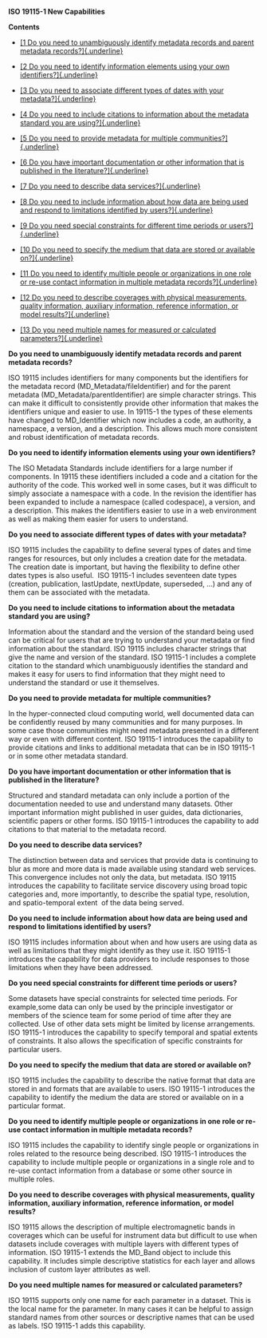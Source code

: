 **ISO 19115-1 New Capabilities**

**Contents**

- [[1 Do you need to unambiguously identify metadata records and parent
  metadata
  records?]{.underline}](https://geo-ide.noaa.gov/wiki/index.php?title=ISO_19115-1_New_Capabilities#Do_you_need_to_unambiguously_identify_metadata_records_and_parent_metadata_records.3F)

- [[2 Do you need to identify information elements using your own
  identifiers?]{.underline}](https://geo-ide.noaa.gov/wiki/index.php?title=ISO_19115-1_New_Capabilities#Do_you_need_to_identify_information_elements_using_your_own_identifiers.3F)

- [[3 Do you need to associate different types of dates with your
  metadata?]{.underline}](https://geo-ide.noaa.gov/wiki/index.php?title=ISO_19115-1_New_Capabilities#Do_you_need_to_associate_different_types_of_dates_with_your_metadata.3F)

- [[4 Do you need to include citations to information about the metadata
  standard you are
  using?]{.underline}](https://geo-ide.noaa.gov/wiki/index.php?title=ISO_19115-1_New_Capabilities#Do_you_need_to_include_citations_to_information_about_the_metadata_standard_you_are_using.3F)

- [[5 Do you need to provide metadata for multiple
  communities?]{.underline}](https://geo-ide.noaa.gov/wiki/index.php?title=ISO_19115-1_New_Capabilities#Do_you_need_to_provide_metadata_for_multiple_communities.3F)

- [[6 Do you have important documentation or other information that is
  published in the
  literature?]{.underline}](https://geo-ide.noaa.gov/wiki/index.php?title=ISO_19115-1_New_Capabilities#Do_you_have_important_documentation_or_other_information_that_is_published_in_the_literature.3F)

- [[7 Do you need to describe data
  services?]{.underline}](https://geo-ide.noaa.gov/wiki/index.php?title=ISO_19115-1_New_Capabilities#Do_you_need_to_describe_data_services.3F)

- [[8 Do you need to include information about how data are being used
  and respond to limitations identified by
  users?]{.underline}](https://geo-ide.noaa.gov/wiki/index.php?title=ISO_19115-1_New_Capabilities#Do_you_need_to_include_information_about_how_data_are_being_used_and_respond_to_limitations_identified_by_users.3F)

- [[9 Do you need special constraints for different time periods or
  users?]{.underline}](https://geo-ide.noaa.gov/wiki/index.php?title=ISO_19115-1_New_Capabilities#Do_you_need_special_constraints_for_different_time_periods_or_users.3F)

- [[10 Do you need to specify the medium that data are stored or
  available
  on?]{.underline}](https://geo-ide.noaa.gov/wiki/index.php?title=ISO_19115-1_New_Capabilities#Do_you_need_to_specify_the_medium_that_data_are_stored_or_available_on.3F)

- [[11 Do you need to identify multiple people or organizations in one
  role or re-use contact information in multiple metadata
  records?]{.underline}](https://geo-ide.noaa.gov/wiki/index.php?title=ISO_19115-1_New_Capabilities#Do_you_need_to_identify_multiple_people_or_organizations_in_one_role_or_re-use_contact_information_in_multiple_metadata_records.3F)

- [[12 Do you need to describe coverages with physical measurements,
  quality information, auxiliary information, reference information, or
  model
  results?]{.underline}](https://geo-ide.noaa.gov/wiki/index.php?title=ISO_19115-1_New_Capabilities#Do_you_need_to_describe_coverages_with_physical_measurements.2C_quality_information.2C_auxiliary_information.2C_reference_information.2C_or_model_results.3F)

- [[13 Do you need multiple names for measured or calculated
  parameters?]{.underline}](https://geo-ide.noaa.gov/wiki/index.php?title=ISO_19115-1_New_Capabilities#Do_you_need_multiple_names_for_measured_or_calculated_parameters.3F)

**Do you need to unambiguously identify metadata records and parent
metadata records?**

ISO 19115 includes identifiers for many components but the identifiers
for the metadata record (MD_Metadata/fileIdentifier) and for the parent
metadata (MD_Metadata/parentIdentifier) are simple character strings.
This can make it difficult to consistently provide other information
that makes the identifiers unique and easier to use. In 19115-1 the
types of these elements have changed to MD_Identifier which now includes
a code, an authority, a namespace, a version, and a description. This
allows much more consistent and robust identification of metadata
records.

**Do you need to identify information elements using your own
identifiers?**

The ISO Metadata Standards include identifiers for a large number if
components. In 19115 these identifiers included a code and a citation
for the authority of the code. This worked well in some cases, but it
was difficult to simply associate a namespace with a code. In the
revision the identifier has been expanded to include a namespace (called
codespace), a version, and a description. This makes the identifiers
easier to use in a web environment as well as making them easier for
users to understand.

**Do you need to associate different types of dates with your
metadata?**

ISO 19115 includes the capability to define several types of dates and
time ranges for resources, but only includes a creation date for the
metadata. The creation date is important, but having the flexibility to
define other dates types is also useful.  ISO 19115-1 includes seventeen
date types (creation, publication, lastUpdate, nextUpdate, superseded,
...) and any of them can be associated with the metadata.

**Do you need to include citations to information about the metadata
standard you are using?**

Information about the standard and the version of the standard being
used can be critical for users that are trying to understand your
metadata or find information about the standard. ISO 19115 includes
character strings that give the name and version of the standard. ISO
19115-1 includes a complete citation to the standard which unambiguously
identifies the standard and makes it easy for users to find information
that they might need to understand the standard or use it themselves.

**Do you need to provide metadata for multiple communities?**

In the hyper-connected cloud computing world, well documented data can
be confidently reused by many communities and for many purposes. In some
case those communities might need metadata presented in a different way
or even with different content. ISO 19115-1 introduces the capability to
provide citations and links to additional metadata that can be in ISO
19115-1 or in some other metadata standard.

**Do you have important documentation or other information that is
published in the literature?**

Structured and standard metadata can only include a portion of the
documentation needed to use and understand many datasets. Other
important information might published in user guides, data dictionaries,
scientific papers or other forms. ISO 19115-1 introduces the capability
to add citations to that material to the metadata record.

**Do you need to describe data services?**

The distinction between data and services that provide data is
continuing to blur as more and more data is made available using
standard web services. This convergence includes not only the data, but
metadata. ISO 19115 introduces the capability to facilitate service
discovery using broad topic categories and, more importantly, to
describe the spatial type, resolution, and spatio-temporal extent  of
the data being served.

**Do you need to include information about how data are being used and
respond to limitations identified by users?**

ISO 19115 includes information about when and how users are using data
as well as limitations that they might identify as they use it. ISO
19115-1 introduces the capability for data providers to include
responses to those limitations when they have been addressed.

**Do you need special constraints for different time periods or users?**

Some datasets have special constraints for selected time periods. For
example,some data can only be used by the principle investigator or
members of the science team for some period of time after they are
collected. Use of other data sets might be limited by license
arrangements. ISO 19115-1 introduces the capability to specify temporal
and spatial extents of constraints. It also allows the specification of
specific constraints for particular users.

**Do you need to specify the medium that data are stored or available
on?**

ISO 19115 includes the capability to describe the native format that
data are stored in and formats that are available to users. ISO 19115-1
introduces the capability to identify the medium the data are stored or
available on in a particular format.

**Do you need to identify multiple people or organizations in one role
or re-use contact information in multiple metadata records?**

ISO 19115 includes the capability to identify single people or
organizations in roles related to the resource being described. ISO
19115-1 introduces the capability to include multiple people or
organizations in a single role and to re-use contact information from a
database or some other source in multiple roles.

**Do you need to describe coverages with physical measurements, quality
information, auxiliary information, reference information, or model
results?**

ISO 19115 allows the description of multiple electromagnetic bands in
coverages which can be useful for instrument data but difficult to use
when datasets include coverages with multiple layers with different
types of information. ISO 19115-1 extends the MD_Band object to include
this capability. It includes simple descriptive statistics for each
layer and allows inclusion of custom layer attributes as well.

**Do you need multiple names for measured or calculated parameters?**

ISO 19115 supports only one name for each parameter in a dataset. This
is the local name for the parameter. In many cases it can be helpful to
assign standard names from other sources or descriptive names that can
be used as labels. !SO 19115-1 adds this capability.
